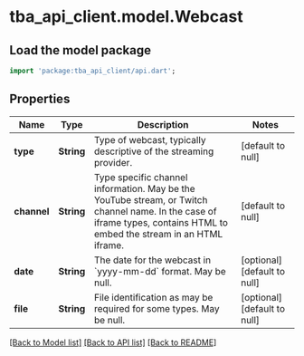 # tba_api_client.model.Webcast

## Load the model package

```dart
import 'package:tba_api_client/api.dart';
```

## Properties

| Name        | Type       | Description                                                                                                                                                             | Notes                       |
| ----------- | ---------- | ----------------------------------------------------------------------------------------------------------------------------------------------------------------------- | --------------------------- |
| **type**    | **String** | Type of webcast, typically descriptive of the streaming provider.                                                                                                       | [default to null]           |
| **channel** | **String** | Type specific channel information. May be the YouTube stream, or Twitch channel name. In the case of iframe types, contains HTML to embed the stream in an HTML iframe. | [default to null]           |
| **date**    | **String** | The date for the webcast in &#x60;yyyy-mm-dd&#x60; format. May be null.                                                                                                 | [optional][default to null] |
| **file**    | **String** | File identification as may be required for some types. May be null.                                                                                                     | [optional][default to null] |

[[Back to Model list]](../README.md#documentation-for-models) [[Back to API list]](../README.md#documentation-for-api-endpoints) [[Back to README]](../README.md)
